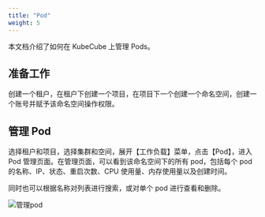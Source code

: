 ```yaml
---
title: "Pod"
weight: 5
---
```


本文档介绍了如何在 KubeCube 上管理 Pods。

## 准备工作

创建一个租户，在租户下创建一个项目，在项目下一个创建一个命名空间，创建一个账号并赋予该命名空间操作权限。

## 管理 Pod

选择租户和项目，选择集群和空间，展开【工作负载】菜单，点击【Pod】，进入 Pod 管理页面。在管理页面，可以看到该命名空间下的所有 pod，包括每个 pod 的名称、IP、状态、重启次数、CPU 使用量、内存使用量以及创建时间。

同时也可以根据名称对列表进行搜索，或对单个 pod 进行查看和删除。

![管理pod](/imgs/产品使用指南/K8s资源管理/工作负载管理/Pod/管理pod.png)